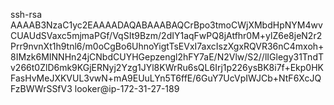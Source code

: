 ssh-rsa AAAAB3NzaC1yc2EAAAADAQABAAABAQCrBpo3tmoCWjXMbdHpNYM4wvCUAUdSVaxc5mjmaPGf/VqSIt9Bzm/2dIY1aqFwPQ8jAtfhr0M+ylZ6e8jeN2r2Prr9nvnXt1h9tnl6/m0oCgBo6UhnoYigtTsEVxI7axcIszXgxRQVR36nC4mxoh+8IMzk6MINNHn24jCNbdCUYHGepzengl2hFY7aE/N2Vlw/S2//lIGlegy31TndTv266t0ZlD6mk9KGjERNyj2Yzg1JYl8KWrRu6sQL6Irj1p226ysBK8i7f+Ekp0HKFasHvMeJXKVUL3vwN+mA9EUuLYn5T6ffE/6GuY7UcVpIWJCb+NtF6XcJQFzBWWrSSfV3 looker@ip-172-31-27-189
